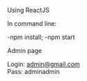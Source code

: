 Using ReactJS

In command line:

-npm install;
-npm start

Admin page

Login: admin@gmail.com <br>
Pass: adminadmin
